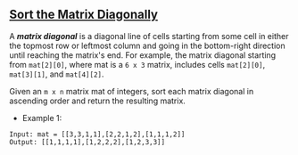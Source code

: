 ## [Sort the Matrix Diagonally](https://leetcode.com/problems/sort-the-matrix-diagonally/)

A ***matrix diagonal*** is a diagonal line of cells starting from some cell in either the topmost row or leftmost column and going in the bottom-right direction until reaching the matrix's end. For example, the matrix diagonal starting from `mat[2][0]`, where mat is a `6 x 3` matrix, includes cells `mat[2][0]`, `mat[3][1]`, and `mat[4][2]`.

Given an `m x n` matrix mat of integers, sort each matrix diagonal in ascending order and return the resulting matrix.

- Example 1:
```
Input: mat = [[3,3,1,1],[2,2,1,2],[1,1,1,2]]
Output: [[1,1,1,1],[1,2,2,2],[1,2,3,3]]
```
